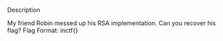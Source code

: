 Description

My friend Robin messed up his RSA implementation. Can you recover his flag?
Flag Format:
inctf{}
